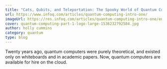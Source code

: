 ```yaml
---
title: "Cats, Qubits, and Teleportation: The Spooky World of Quantum Computation (Part 1)"
url: https://www.infoq.com/articles/quantum-computing-intro-one/
imageUrl: https://res.infoq.com/articles/quantum-computing-intro-one/en/headerimage/quantum-computing-part-1-logo-large-1536232792584.jpg
cover: quantum-computing-part-1-logo-large-1536232792584.jpg
author: holly cummins
category: quantum
type: blog
---
```


Twenty years ago, quantum computers were purely theoretical, and existed only on whiteboards and in academic papers. Now, quantum computers are available for hire on the cloud.
